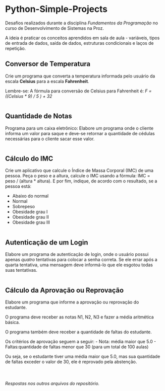 # Python-Simple-Projects

Desafios realizados durante a disciplina _Fundamentos da Programação_ no curso de Desenvolvimento de Sistemas na Proz.

A ideia é praticar os conceitos aprendidos em sala de aula - variáveis, tipos de entrada de dados, saída de dados, estruturas condicionais e laços de repetição.

## Conversor de Temperatura

Crie um programa que converta a temperatura informada pelo usuário da escala **Celsius** para a escala **Fahrenheit**.

Lembre-se: A fórmula para conversão de Celsius para Fahrenheit é: _F = ((Celsius * 9) / 5 ) + 32_

```

```

## Quantidade de Notas

Programa para um caixa eletrônico: Elabore um programa onde o cliente informa um valor para saque e deve-se retornar a quantidade de cédulas necessárias para o cliente sacar esse valor.

```

```

## Cálculo do IMC

Crie um aplicativo que calcule o Índice de Massa Corporal (IMC) de uma pessoa. Peça o peso e a altura, calcule o IMC usando a fórmula: IMC = peso / (altura * altura). E por fim, indique, de acordo com o resultado, se a pessoa está: 
- Abaixo do normal
- Normal
- Sobrepeso
- Obesidade grau I
- Obesidade grau II
- Obesidade grau III

```

```

## Autenticação de um Login

Elabore um programa de autenticação de login, onde o usuário possui apenas _quatro_ tentativas para colocar a senha correta. Se ele errar após a quarta tentativa, uma mensagem deve informá-lo que ele esgotou todas suas tentativas.

```

```

## Cálculo da Aprovação ou Reprovação

Elabore um programa que informe a aprovação ou reprovação do estudante.

O programa deve receber as notas N1, N2, N3 e fazer a média aritmética básica.

O programa também deve receber a quantidade de faltas do estudante.

Os critérios de aprovação seguem a seguir:
    - Nota: média maior que 5.0
    -  Faltas:quantidade de faltas menor que 30 (para um total de 100 aulas)

Ou seja, se o estudante tiver uma média maior que 5.0, mas sua quantidade de faltas exceder o valor de 30, ele é reprovado pela abstenção.

```

```

#

_Respostas nos outros arquivos  do repositório._